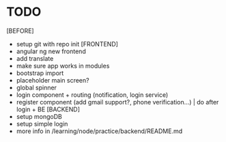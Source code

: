 # TODO 
[BEFORE]
- setup git with repo init
[FRONTEND]
- angular ng new frontend
- add translate
- make sure app works in modules 
- bootstrap import
- placeholder main screen? 
- global spinner
- login component + routing (notification, login service)
- register component (add gmail support?, phone verification...) | do after login + BE
[BACKEND] 
- setup mongoDB
- setup simple login 
- more info in /learning/node/practice/backend/README.md